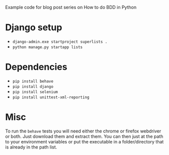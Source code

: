 Example code for blog post series on How to do BDD in Python

# Django setup
- `django-admin.exe startproject superlists .`
- `python manage.py startapp lists`

# Dependencies
- `pip install behave`
- `pip install django`
- `pip install selenium`
- `pip install unittest-xml-reporting`

# Misc
To run the `behave` tests you will need either the chrome or firefox webdriver or both. Just download them 
and extract them. You can then just at the path to your environment variables or put the executable in 
a folder/directory that is already in the path list.